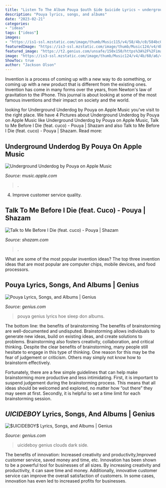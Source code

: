```yaml
---
title: "Listen To The Album Pouya $outh $ide $uicide Lyrics ~ ‎underground Underdog By Pouya On Apple Music"
description: "Pouya lyrics, songs, and albums"
date: "2023-02-21"
categories:
- "ideas"
tags: ["ideas"]
images:
- "https://is1-ssl.mzstatic.com/image/thumb/Music115/v4/58/4b/c0/584bc017-121c-0d2a-a67d-571b4637ea2f/5054526897687_1.jpg/400x400cc.jpg"
featuredImage: "https://is3-ssl.mzstatic.com/image/thumb/Music124/v4/4b/60/a6/4b60a6ab-32e6-b646-8141-510f59699f0f/859717042885_cover.jpg/1200x1200bf-60.jpg"
featured_image: "https://t2.genius.com/unsafe/150x150/https%3A%2F%2Fimages.genius.com%2Fb33089e207833156bb44c6984e63d5a4.300x300x1.jpg"
image: "https://is3-ssl.mzstatic.com/image/thumb/Music124/v4/4b/60/a6/4b60a6ab-32e6-b646-8141-510f59699f0f/859717042885_cover.jpg/1200x1200bf-60.jpg"
ShowToc: true
author: "Jackson Olson"
---
```



Invention is a process of coming up with a new way to do something, or coming up with a new product that is different from the existing ones. Invention has come in many forms over the years, from Newton's law of gravitation to the iPhone. This journal is about looking at some of the most famous inventions and their impact on society and the world.

	

		
looking for ‎Underground Underdog by Pouya on Apple Music you've visit to the right place. We have 4 Pictures about ‎Underground Underdog by Pouya on Apple Music like ‎Underground Underdog by Pouya on Apple Music, Talk to Me Before I Die (feat. cuco) - Pouya | Shazam and also Talk to Me Before I Die (feat. cuco) - Pouya | Shazam. Read more:
		
    
## ‎Underground Underdog By Pouya On Apple Music

<img loading=lazy src="https://is3-ssl.mzstatic.com/image/thumb/Music124/v4/4b/60/a6/4b60a6ab-32e6-b646-8141-510f59699f0f/859717042885_cover.jpg/1200x1200bf-60.jpg" onerror="this.onerror=null;this.src='https://tse1.mm.bing.net/th?id=OIP.po3CppoXzj7MVu2PPWg_RgHaHa&amp;pid=15.1';" alt="‎Underground Underdog by Pouya on Apple Music">

_Source: music.apple.com_

>. 

	

4. Improve customer service quality.

    
## Talk To Me Before I Die (feat. Cuco) - Pouya | Shazam

<img loading=lazy src="https://is1-ssl.mzstatic.com/image/thumb/Music115/v4/58/4b/c0/584bc017-121c-0d2a-a67d-571b4637ea2f/5054526897687_1.jpg/400x400cc.jpg" onerror="this.onerror=null;this.src='https://tse2.mm.bing.net/th?id=OIP.CuVR-4zY6S2V8qE2I4TFGgGQGQ&amp;pid=15.1';" alt="Talk to Me Before I Die (feat. cuco) - Pouya | Shazam">

_Source: shazam.com_

>. 

	

What are some of the most popular invention ideas?
The top three invention ideas that are most popular are computer chips, mobile devices, and food processors.

    
## Pouya Lyrics, Songs, And Albums | Genius

<img loading=lazy src="https://t2.genius.com/unsafe/150x150/https%3A%2F%2Fimages.genius.com%2Fb33089e207833156bb44c6984e63d5a4.300x300x1.jpg" onerror="this.onerror=null;this.src='https://tse2.mm.bing.net/th?id=OIP.giKGUCgaF1nv2nux00w1vQAAAA&amp;pid=15.1';" alt="Pouya Lyrics, Songs, and Albums | Genius">

_Source: genius.com_

>pouya genius lyrics hoe sleep don albums. 

	

The bottom line: the benefits of brainstorming
The benefits of brainstorming are well-documented and undisputed. Brainstorming allows individuals to generate new ideas, build on existing ideas, and create solutions to problems. Brainstorming also fosters creativity, collaboration, and critical thinking.
Despite the clear benefits of brainstorming, many people still hesitate to engage in this type of thinking. One reason for this may be the fear of judgement or criticism. Others may simply not know how to brainstorm effectively.

Fortunately, there are a few simple guidelines that can help make brainstorming more productive and less intimidating. First, it is important to suspend judgement during the brainstorming process. This means that all ideas should be welcomed and explored, no matter how “out there” they may seem at first. Secondly, it is helpful to set a time limit for each brainstorming session.

    
## $UICIDEBOY$ Lyrics, Songs, And Albums | Genius

<img loading=lazy src="https://images.genius.com/fcc8b9df9a52a5b982f43d4930265248.300x300x1.jpg" onerror="this.onerror=null;this.src='https://tse3.mm.bing.net/th?id=OIP.x4g4VGGmIuWEq-ZBeyHyTAAAAA&amp;pid=15.1';" alt="$UICIDEBOY$ Lyrics, Songs, and Albums | Genius">

_Source: genius.com_

>uicideboy genius clouds dark side. 

	

The benefits of innovation: Increased creativity and productivity,Improved customer service, saved money and time, etc.
Innovation has been shown to be a powerful tool for businesses of all sizes. By increasing creativity and productivity, it can save time and money. Additionally, innovative customer service can improve the overall satisfaction of customers. In some cases, innovation has even led to increased profits for businesses.

